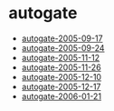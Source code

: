 <!-- TITLE: autogate -->
<!-- SUBTITLE: Logs for autogate -->

# autogate

* [autogate-2005-09-17](autogate/autogate-2005-09-17)
* [autogate-2005-09-24](autogate/autogate-2005-09-24)
* [autogate-2005-11-12](autogate/autogate-2005-11-12)
* [autogate-2005-11-26](autogate/autogate-2005-11-26)
* [autogate-2005-12-10](autogate/autogate-2005-12-10)
* [autogate-2005-12-17](autogate/autogate-2005-12-17)
* [autogate-2006-01-21](autogate/autogate-2006-01-21)
